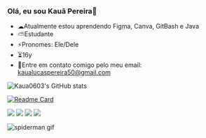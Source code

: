### Olá, eu sou Kauã Pereira👋

- ☁Atualmente estou aprendendo Figma, Canva, GitBash e Java
- ⛅Estudante
- ⚡Pronomes: Ele/Dele
- ⏳16y
- 📧Entre em contato comigo pelo meu email: kaualucaspereira50@gmail.com
 
![Kaua0603's GitHub stats](https://github-readme-stats.vercel.app/api?username=Kaua0603&show_icons=true&theme=cobalt)

[![Readme Card](https://github-readme-stats.vercel.app/api/pin/?username=Kaua0603&repo=Portfolio&show_icons=true&theme=cobalt)](https://github.com/Kaua0603/Portfolio)         
</div>
<a href="https://www.instagram.com/_kaualps15_/"><img src="https://img.shields.io/badge/-Instagram-%23E4405F?style=for-the-badge&logo=instagram&logoColor=white" target="_blank"></a>
<a href="https://www.twitch.tv/kaualpsss"_blank"><img src="https://img.shields.io/badge/Twitch-9146FF?style=for-the-badge&logo=twitch&logoColor=white" target="_blank"></a>
<a href="https://discord.gg/N22R4f555d"><img src="https://img.shields.io/badge/Discord-7289DA?style=for-the-badge&logo=discord&logoColor=white" target="_blank"></a> 
 <a href = "mailto:kaualucaspereira50@gmail.com"><img src="https://img.shields.io/badge/-Gmail-%23333?style=for-the-badge&logo=gmail&logoColor=white" target="_blank"></a>
 
  </div>

![spiderman gif](https://user-images.githubusercontent.com/102733262/165831277-3fa549b6-01db-4bfa-9eac-0aaf99512d0a.gif)
